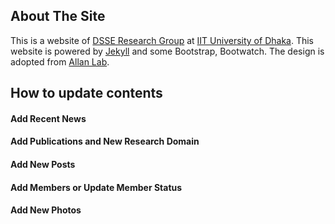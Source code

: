 ## About The Site
This is a website of [DSSE Research Group](http://dsse.github.io/) at [IIT University of Dhaka](http://iit.du.ac.bd/).
This website is powered by [Jekyll](https://jekyllrb.com/) and some Bootstrap, Bootwatch. The design is adopted from
[Allan Lab](https://github.com/mpa139/allanlab).

## How to update contents
#### Add Recent News
#### Add Publications and New Research Domain
#### Add New Posts
#### Add Members or Update Member Status
#### Add New Photos
